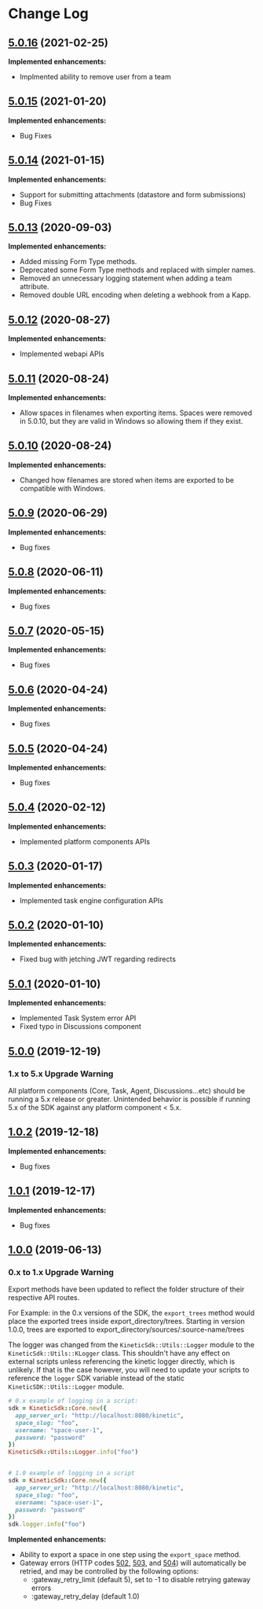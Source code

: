 # Change Log

## [5.0.16](https://github.com/kineticdata/kinetic-sdk-rb/tree/5.0.9) (2021-02-25)

**Implemented enhancements:**

- Implmented ability to remove user from a team

## [5.0.15](https://github.com/kineticdata/kinetic-sdk-rb/releases/tag/5.0.15) (2021-01-20)

**Implemented enhancements:**

- Bug Fixes

## [5.0.14](https://github.com/kineticdata/kinetic-sdk-rb/releases/tag/5.0.14) (2021-01-15)

**Implemented enhancements:**

- Support for submitting attachments (datastore and form submissions)
- Bug Fixes

## [5.0.13](https://github.com/kineticdata/kinetic-sdk-rb/releases/tag/5.0.13) (2020-09-03)

**Implemented enhancements:**

- Added missing Form Type methods.
- Deprecated some Form Type methods and replaced with simpler names.
- Removed an unnecessary logging statement when adding a team attribute.
- Removed double URL encoding when deleting a webhook from a Kapp.

## [5.0.12](https://github.com/kineticdata/kinetic-sdk-rb/releases/tag/5.0.12) (2020-08-27)

**Implemented enhancements:**

- Implemented webapi APIs

## [5.0.11](https://github.com/kineticdata/kinetic-sdk-rb/releases/tag/5.0.11) (2020-08-24)

**Implemented enhancements:**

- Allow spaces in filenames when exporting items. Spaces were removed in 5.0.10, but they are valid in Windows so allowing them if they exist.

## [5.0.10](https://github.com/kineticdata/kinetic-sdk-rb/releases/tag/5.0.10) (2020-08-24)

**Implemented enhancements:**

- Changed how filenames are stored when items are exported to be compatible with Windows.

## [5.0.9](https://github.com/kineticdata/kinetic-sdk-rb/releases/tag/5.0.9) (2020-06-29)

**Implemented enhancements:**

- Bug fixes

## [5.0.8](https://github.com/kineticdata/kinetic-sdk-rb/releases/tag/5.0.8) (2020-06-11)

**Implemented enhancements:**

- Bug fixes

## [5.0.7](https://github.com/kineticdata/kinetic-sdk-rb/releases/tag/5.0.7) (2020-05-15)

**Implemented enhancements:**

- Bug fixes

## [5.0.6](https://github.com/kineticdata/kinetic-sdk-rb/releases/tag/5.0.6) (2020-04-24)

**Implemented enhancements:**

- Bug fixes

## [5.0.5](https://github.com/kineticdata/kinetic-sdk-rb/releases/tag/5.0.5) (2020-04-24)

**Implemented enhancements:**

- Bug fixes

## [5.0.4](https://github.com/kineticdata/kinetic-sdk-rb/tree/5.0.4) (2020-02-12)

**Implemented enhancements:**

- Implemented platform components APIs

## [5.0.3](https://github.com/kineticdata/kinetic-sdk-rb/tree/5.0.3) (2020-01-17)

**Implemented enhancements:**

- Implemented task engine configuration APIs

## [5.0.2](https://github.com/kineticdata/kinetic-sdk-rb/tree/5.0.2) (2020-01-10)

**Implemented enhancements:**

- Fixed bug with jetching JWT regarding redirects

## [5.0.1](https://github.com/kineticdata/kinetic-sdk-rb/tree/5.0.1) (2020-01-10)

**Implemented enhancements:**

- Implemented Task System error API
- Fixed typo in Discussions component

## [5.0.0](https://github.com/kineticdata/kinetic-sdk-rb/tree/5.0.0) (2019-12-19)

### **1.x to 5.x Upgrade Warning**

All platform components (Core, Task, Agent, Discussions...etc) should be running a 5.x release or greater.
Unintended behavior is possible if running 5.x of the SDK against any platform component < 5.x.

## [1.0.2](https://github.com/kineticdata/kinetic-sdk-rb/releases/tag/1.0.2) (2019-12-18)

**Implemented enhancements:**

- Bug fixes

## [1.0.1](https://github.com/kineticdata/kinetic-sdk-rb/releases/tag/1.0.1) (2019-12-17)

**Implemented enhancements:**

- Bug fixes

## [1.0.0](https://github.com/kineticdata/kinetic-sdk-rb/tree/1.0.0) (2019-06-13)

### **0.x to 1.x Upgrade Warning**

Export methods have been updated to reflect the folder structure
of their respective API routes.

For Example: in the 0.x versions of the SDK, the `export_trees` method would
place the exported trees inside export_directory/trees. Starting in version 1.0.0, trees are exported to export_directory/sources/:source-name/trees

The logger was changed from the `KineticSdk::Utils::Logger` module to the `KineticSdk::Utils::KLogger` class. This shouldn't have any effect on external scripts unless referencing the kinetic logger directly, which is unlikely. If that is the case however, you will need to update your scripts to reference the `logger` SDK variable instead of the static `KineticSDK::Utils::Logger` module.

```ruby
# 0.x example of logging in a script:
sdk = KineticSdk::Core.new({
  app_server_url: "http://localhost:8080/kinetic",
  space_slug: "foo",
  username: "space-user-1",
  password: "password"
})
KineticSdk::Utils::Logger.info("foo")


# 1.0 example of logging in a script
sdk = KineticSdk::Core.new({
  app_server_url: "http://localhost:8080/kinetic",
  space_slug: "foo",
  username: "space-user-1",
  password: "password"
})
sdk.logger.info("foo")
```

**Implemented enhancements:**

- Ability to export a space in one step using the `export_space` method.
- Gateway errors (HTTP codes [502](https://developer.mozilla.org/en-US/docs/Web/HTTP/Status/502), [503](https://developer.mozilla.org/en-US/docs/Web/HTTP/Status/503), and [504](https://developer.mozilla.org/en-US/docs/Web/HTTP/Status/504)) will automatically be retried, and may be controlled by the following options:
  - :gateway_retry_limit (default 5), set to -1 to disable retrying gateway errors
  - :gateway_retry_delay (default 1.0)
